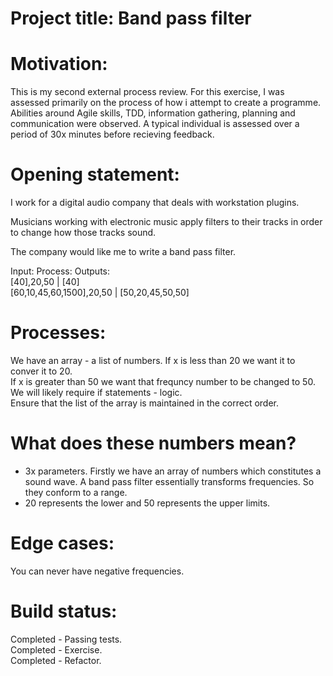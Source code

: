 # Project title: Band pass filter <br />

# Motivation: <br />
This is my second external process review. For this exercise, I was assessed primarily on the process of how i attempt to create a programme. Abilities around Agile skills, TDD, information gathering, planning and communication were observed. A typical individual is assessed over a period of 30x minutes before recieving feedback.
# Opening statement: <br />
I work for a digital audio company that deals with workstation plugins. <br />

Musicians working with electronic music apply filters to their tracks in order to change how those tracks sound. <br />

The company would like me to write a band pass filter. <br />

Input:                      Process:       Outputs: <br />
[40],20,50                     |           [40] <br />
[60,10,45,60,1500],20,50       |           [50,20,45,50,50] <br />

# Processes: <br />
We have an array - a list of numbers. If x is less than 20 we want it to conver it to 20. <br />
If x is greater than 50 we want that frequncy number to be changed to 50.
We will likely require if statements - logic. <br />
Ensure that the list of the array is maintained in the correct order. <br />

# What does these numbers mean? <br />
- 3x parameters. Firstly we have an array of numbers which constitutes a sound wave. A band pass filter essentially transforms frequencies. So they conform to a range. <br />
- 20 represents the lower and 50 represents the upper limits. <br />

# Edge cases: <br />
You can never have negative frequencies. <br /> 
# Build status:
Completed - Passing tests. <br />
Completed - Exercise. <br />
Completed - Refactor. <br />